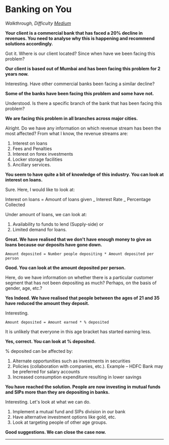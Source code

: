 # Banking on You

_Walkthrough, Difficulty [Medium](/)_

**Your client is a commercial bank that has faced a 20% decline in revenues. You need to analyse why this is happening and recommend solutions accordingly.**

Got it. Where is our client located? Since when have we been facing this problem?

**Our client is based out of Mumbai and has been facing this problem for 2 years now.**

Interesting. Have other commercial banks been facing a similar decline?

**Some of the banks have been facing this problem and some have not.**

Understood. Is there a specific branch of the bank that has been facing this problem?

**We are facing this problem in all branches across major cities.**

Alright. Do we have any information on which revenue stream has been the most affected? From what I know, the
revenue streams are:

1. Interest on loans
2. Fees and Penalties
3. Interest on forex investments
4. Locker storage facilities
5. Ancillary services.

**You seem to have quite a bit of knowledge of this industry. You can look at interest on loans.**

Sure. Here, I would like to look at:

Interest on loans = Amount of loans given _ Interest Rate _ Percentage Collected

Under amount of loans, we can look at:

1. Availability to funds to lend (Supply-side) or
2. Limited demand for loans.

**Great. We have realised that we don't have enough money to give as loans because our deposits have gone down.**

    Amount deposited = Number people depositing * Amount deposited per person

**Good. You can look at the amount deposited per person.**

Here, do we have information on whether there is a particular customer segment that has not been depositing as much?
Perhaps, on the basis of gender, age, etc.?

**Yes Indeed. We have realised that people between the ages of 21 and 35 have reduced the amount they deposit.**

Interesting.

    Amount deposited = Amount earned * % deposited

It is unlikely that everyone in this age bracket has started earning less.

**Yes, correct. You can look at % deposited.**

% deposited can be affected by:

1. Alternate opportunities such as investments in securities
2. Policies (collaboration with companies, etc.). Example – HDFC Bank may be preferred for salary accounts
3. Increased consumption expenditure resulting in lower savings

**You have reached the solution. People are now investing in mutual funds and SIPs more than they are depositing in banks.**

Interesting. Let's look at what we can do.

1. Implement a mutual fund and SIPs division in our bank
2. Have alternative investment options like gold, etc.
3. Look at targeting people of other age groups.

**Good suggestions. We can close the case now.**

---

<!--
Cum sociis natoque penatibus et magnis dis parturient montes, nascetur ridiculus mus.
Aenean eu leo quam. Pellentesque ornare sem lacinia quam venenatis vestibulum.
Sed posuere consectetur est at lobortis. Cras mattis consectetur purus sit amet fermentum.

Curabitur blandit tempus porttitor. **Nullam quis risus eget urna mollis** ornare vel eu leo.
Nullam id dolor id nibh ultricies vehicula ut id elit.

Etiam porta sem malesuada magna mollis euismod. Cras mattis consectetur purus sit amet fermentum.
Aenean lacinia bibendum nulla sed consectetur.

Vivamus sagittis lacus vel augue laoreet rutrum faucibus dolor auctor.
Duis mollis, est non commodo luctus, nisi erat porttitor ligula, eget lacinia odio sem nec elit.
Morbi leo risus, porta ac consectetur ac, vestibulum at eros. -->
